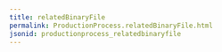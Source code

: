 ```yaml
---
title: relatedBinaryFile
permalink: ProductionProcess.relatedBinaryFile.html
jsonid: productionprocess_relatedbinaryfile
---
```

